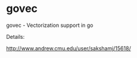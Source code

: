 # govec
govec - Vectorization support in go

Details:

http://www.andrew.cmu.edu/user/sakshamj/15618/
